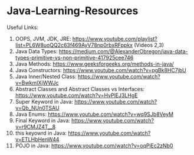 # Java-Learning-Resources

Useful Links:

1. OOPS, JVM, JDK, JRE: https://www.youtube.com/playlist?list=PL6W8uoQQ2c63f469AyV78np0rbxRFppkx (Videos 2,3)
2. Java Data Types: https://medium.com/@AlexanderObregon/java-data-types-primitive-vs-non-primitive-417925cee746
3. Java Methods: https://www.geeksforgeeks.org/methods-in-java/
4. Java Constructors: https://www.youtube.com/watch?v=pgBk8HC7jbU
5. Java Inner/Nested Class: https://www.youtube.com/watch?v=BwkmIXjWWJc
6. Abstract Classes and Abstract Classes vs Interfaces: https://www.youtube.com/watch?v=HvPlEJ3LHgE
7. Super Keyword in Java: https://www.youtube.com/watch?v=Qb_NUn0TSAU
8. Java Enums: https://www.youtube.com/watch?v=wq9SJb8VeyM
9. Final Keyword in Java: https://www.youtube.com/watch?v=r9CMJZ4T__8
10. this keyowrd in Java: https://www.youtube.com/watch?v=ETLHbHenW44
11. POJO in Java: https://www.youtube.com/watch?v=oqPiEc2zNb0
